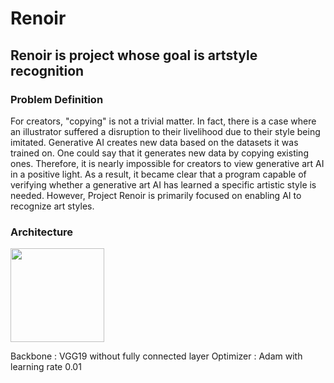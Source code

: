 # Renoir
## Renoir is project whose goal is artstyle recognition

### Problem Definition

 For creators, "copying" is not a trivial matter. In fact, there is a case where an illustrator suffered a disruption to their livelihood due to their style being imitated.
 Generative AI creates new data based on the datasets it was trained on. One could say that it generates new data by copying existing ones. Therefore, it is nearly impossible for creators to view generative art AI in a positive light.
 As a result, it became clear that a program capable of verifying whether a generative art AI has learned a specific artistic style is needed. However, Project Renoir is primarily focused on enabling AI to recognize art styles.


### Architecture

<img src="https://github.com/user-attachments/assets/bc1648f7-8c5d-423f-89bf-9a7f71140063" width="150"/>

Backbone : VGG19 without fully connected layer
Optimizer : Adam with learning rate 0.01

